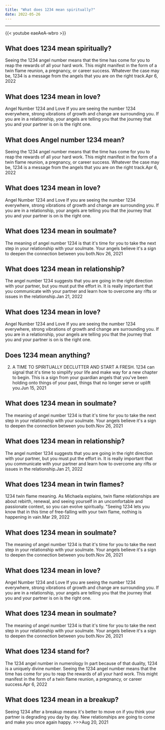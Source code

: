```yaml
---
title: "What does 1234 mean spiritually?"
date: 2022-05-26
---
```


---
{{< youtube eaeAeA-wbro >}}
## What does 1234 mean spiritually?
Seeing the 1234 angel number means that the time has come for you to reap the rewards of all your hard work. This might manifest in the form of a twin flame reunion, a pregnancy, or career success. Whatever the case may be, 1234 is a message from the angels that you are on the right track.Apr 6, 2022

## What does 1234 mean in love?
Angel Number 1234 and Love If you are seeing the number 1234 everywhere, strong vibrations of growth and change are surrounding you. If you are in a relationship, your angels are telling you that the journey that you and your partner is on is the right one.

## What does Angel number 1234 mean?
Seeing the 1234 angel number means that the time has come for you to reap the rewards of all your hard work. This might manifest in the form of a twin flame reunion, a pregnancy, or career success. Whatever the case may be, 1234 is a message from the angels that you are on the right track.Apr 6, 2022

## What does 1234 mean in love?
Angel Number 1234 and Love If you are seeing the number 1234 everywhere, strong vibrations of growth and change are surrounding you. If you are in a relationship, your angels are telling you that the journey that you and your partner is on is the right one.

## What does 1234 mean in soulmate?
The meaning of angel number 1234 is that it's time for you to take the next step in your relationship with your soulmate. Your angels believe it's a sign to deepen the connection between you both.Nov 26, 2021

## What does 1234 mean in relationship?
The angel number 1234 suggests that you are going in the right direction with your partner, but you must put the effort in. It is really important that you communicate with your partner and learn how to overcome any rifts or issues in the relationship.Jan 21, 2022

## What does 1234 mean in love?
Angel Number 1234 and Love If you are seeing the number 1234 everywhere, strong vibrations of growth and change are surrounding you. If you are in a relationship, your angels are telling you that the journey that you and your partner is on is the right one.

## Does 1234 mean anything?
2. A TIME TO SPIRITUALLY DECLUTTER AND START A FRESH. 1234 can signal that it's time to simplify your life and make way for a new chapter to begin. This is a sign from your guardian angels that you've been holding onto things of your past, things that no longer serve or uplift you.Jun 15, 2021

## What does 1234 mean in soulmate?
The meaning of angel number 1234 is that it's time for you to take the next step in your relationship with your soulmate. Your angels believe it's a sign to deepen the connection between you both.Nov 26, 2021

## What does 1234 mean in relationship?
The angel number 1234 suggests that you are going in the right direction with your partner, but you must put the effort in. It is really important that you communicate with your partner and learn how to overcome any rifts or issues in the relationship.Jan 21, 2022

## What does 1234 mean in twin flames?
1234 twin flame meaning. As Michaela explains, twin flame relationships are about rebirth, renewal, and seeing yourself in an uncomfortable and passionate context, so you can evolve spiritually. "Seeing 1234 lets you know that in this time of free-falling with your twin flame, nothing is happening in vain.Mar 29, 2022

## What does 1234 mean in soulmate?
The meaning of angel number 1234 is that it's time for you to take the next step in your relationship with your soulmate. Your angels believe it's a sign to deepen the connection between you both.Nov 26, 2021

## What does 1234 mean in love?
Angel Number 1234 and Love If you are seeing the number 1234 everywhere, strong vibrations of growth and change are surrounding you. If you are in a relationship, your angels are telling you that the journey that you and your partner is on is the right one.

## What does 1234 mean in soulmate?
The meaning of angel number 1234 is that it's time for you to take the next step in your relationship with your soulmate. Your angels believe it's a sign to deepen the connection between you both.Nov 26, 2021

## What does 1234 stand for?
The 1234 angel number in numerology In part because of that duality, 1234 is a uniquely divine number. Seeing the 1234 angel number means that the time has come for you to reap the rewards of all your hard work. This might manifest in the form of a twin flame reunion, a pregnancy, or career success.Apr 6, 2022

## What does 1234 mean in a breakup?
Seeing 1234 after a breakup means it's better to move on if you think your partner is degrading you day by day. New relationships are going to come and make you once again happy. >>>Aug 20, 2021

